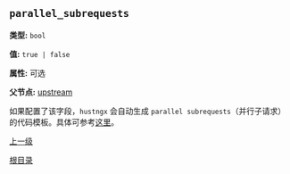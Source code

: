 `parallel_subrequests`
----------

**类型:** `bool`

**值:** `true | false`

**属性:** 可选

**父节点:** [upstream](upstream.md)

如果配置了该字段，`hustngx` 会自动生成 `parallel subrequests`（并行子请求） 的代码模板。具体可参考[这里](../parallel_subrequests.md)。

[上一级](../ngx_wizard.md)

[根目录](../../index.md)
